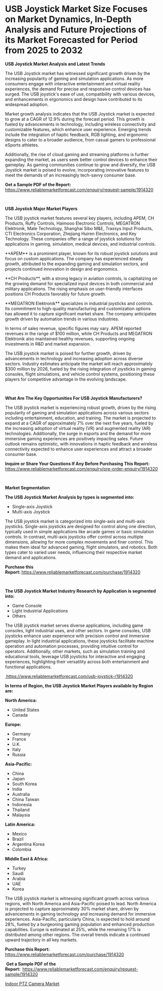 <p><h1>USB Joystick Market Size Focuses on Market Dynamics, In-Depth Analysis and Future Projections of its Market Forecasted for Period from 2025 to 2032</h1></p><p><strong>USB Joystick Market Analysis and Latest Trends</strong></p>
<p><p>The USB Joystick market has witnessed significant growth driven by the increasing popularity of gaming and simulation applications. As more consumers engage with interactive entertainment and virtual reality experiences, the demand for precise and responsive control devices has surged. The USB joystick's ease of use, compatibility with various devices, and enhancements in ergonomics and design have contributed to its widespread adoption.</p><p>Market growth analysis indicates that the USB Joystick market is expected to grow at a CAGR of 12.9% during the forecast period. This growth is fueled by advancements in technology, including wireless connectivity and customizable features, which enhance user experience. Emerging trends include the integration of haptic feedback, RGB lighting, and ergonomic designs to cater to a broader audience, from casual gamers to professional eSports athletes.</p><p>Additionally, the rise of cloud gaming and streaming platforms is further expanding the market, as users seek better control devices to enhance their gameplay. As gaming communities continue to grow and diversify, the USB Joystick market is poised to evolve, incorporating innovative features to meet the demands of an increasingly tech-savvy consumer base.</p></p>
<p><strong>Get a Sample PDF of the Report:&nbsp;</strong> <a href="https://www.reliablemarketforecast.com/enquiry/request-sample/1914320?utm_campaign=2324&utm_medium=2&utm_source=Github&utm_content=ia&utm_term=10042025&utm_id=usb-joystick">https://www.reliablemarketforecast.com/enquiry/request-sample/1914320</a></p>
<p>&nbsp;</p>
<p><strong>USB Joystick Major Market Players</strong></p>
<p><p>The USB joystick market features several key players, including APEM, CH Products, Ruffy Controls, Haimooo Electronic Controls, MEGATRON Elektronik, Mate Technology, Shanghai Sibo M&E, Traxsys Input Products, CTI Electronics Corporation, Zhejiang Huiren Electronics, and Key Technology. These companies offer a range of joystick solutions for applications in gaming, simulation, medical devices, and industrial controls.</p><p>**APEM** is a prominent player, known for its robust joystick solutions and focus on custom applications. The company has experienced steady growth, attributed to the expanding gaming and simulation sectors, and projects continued innovation in design and ergonomics.</p><p>**CH Products**, with a strong legacy in aviation controls, is capitalizing on the growing demand for specialized input devices in both commercial and military applications. The rising emphasis on user-friendly interfaces positions CH Products favorably for future growth.</p><p>**MEGATRON Elektronik** specializes in industrial joysticks and controls. Its commitment to high-quality manufacturing and customization options has allowed it to capture significant market share. The company anticipates growth driven by automation trends in various industries.</p><p>In terms of sales revenue, specific figures may vary. APEM reported revenues in the range of $100 million, while CH Products and MEGATRON Elektronik also maintained healthy revenues, supporting ongoing investments in R&D and market expansion.</p><p>The USB joystick market is poised for further growth, driven by advancements in technology and increasing adoption across diverse sectors. Industry estimates anticipate the market will reach approximately $300 million by 2026, fueled by the rising integration of joysticks in gaming consoles, flight simulations, and vehicle control systems, positioning these players for competitive advantage in the evolving landscape.</p></p>
<p>&nbsp;</p>
<p><strong>What Are The Key Opportunities For USB Joystick Manufacturers?</strong></p>
<p><p>The USB joystick market is experiencing robust growth, driven by the rising popularity of gaming and simulation applications across various sectors including entertainment, education, and training. The market is projected to expand at a CAGR of approximately 7% over the next five years, fueled by the increasing adoption of virtual reality (VR) and augmented reality (AR) technologies. Additionally, the surge in esports and the demand for more immersive gaming experiences are positively impacting sales. Future outlook remains optimistic, with innovations in haptic feedback and wireless connectivity expected to enhance user experiences and attract a broader consumer base.</p></p>
<p><strong>Inquire or Share Your Questions If Any Before Purchasing This Report:</strong> <a href="https://www.reliablemarketforecast.com/enquiry/pre-order-enquiry/1914320?utm_campaign=2324&utm_medium=2&utm_source=Github&utm_content=ia&utm_term=10042025&utm_id=usb-joystick">https://www.reliablemarketforecast.com/enquiry/pre-order-enquiry/1914320</a></p>
<p>&nbsp;</p>
<p><strong>Market Segmentation</strong></p>
<p><strong>The USB Joystick Market Analysis by types is segmented into:</strong></p>
<p><ul><li>Single-axis Joystick</li><li>Multi-axis Joystick</li></ul></p>
<p><p>The USB joystick market is categorized into single-axis and multi-axis joysticks. Single-axis joysticks are designed for control along one direction, typically used in simple applications like arcade games or basic simulation controls. In contrast, multi-axis joysticks offer control across multiple dimensions, allowing for more complex movements and finer control. This makes them ideal for advanced gaming, flight simulators, and robotics. Both types cater to varied user needs, influencing their respective market demand and applications.</p></p>
<p><strong>Purchase this Report:&nbsp;</strong><a href="https://www.reliablemarketforecast.com/purchase/1914320?utm_campaign=2324&utm_medium=2&utm_source=Github&utm_content=ia&utm_term=10042025&utm_id=usb-joystick">https://www.reliablemarketforecast.com/purchase/1914320</a></p>
<p>&nbsp;</p>
<p><strong>The USB Joystick Market Industry Research by Application is segmented into:</strong></p>
<p><ul><li>Game Console</li><li>Light Industrial Applications</li><li>Others</li></ul></p>
<p><p>The USB joystick market serves diverse applications, including game consoles, light industrial uses, and other sectors. In game consoles, USB joysticks enhance user experience with precision control and immersive gameplay. In light industrial applications, these joysticks facilitate machine operation and automation processes, providing intuitive control for operators. Additionally, other markets, such as simulation training and educational tools, leverage USB joysticks for interactive and engaging experiences, highlighting their versatility across both entertainment and functional applications.</p></p>
<p><a href="https://www.reliablemarketforecast.com/usb-joystick-r1914320?utm_campaign=2324&utm_medium=2&utm_source=Github&utm_content=ia&utm_term=10042025&utm_id=usb-joystick">&nbsp;https://www.reliablemarketforecast.com/usb-joystick-r1914320</a></p>
<p><strong>In terms of Region, the USB Joystick Market Players available by Region are:</strong></p>
<p>
    <p> <strong> North America: </strong>
        <ul>
            <li>United States</li>
            <li>Canada</li>
        </ul>
        </p> 
    <p> <strong> Europe: </strong>
        <ul>
            <li>Germany</li>
            <li>France</li>
            <li>U.K.</li>
            <li>Italy</li>
            <li>Russia</li>
        </ul>
        </p> 
    <p> <strong> Asia-Pacific: </strong>
        <ul>
            <li>China</li>
            <li>Japan</li>
            <li>South Korea</li>
            <li>India</li>
            <li>Australia</li>
            <li>China Taiwan</li>
            <li>Indonesia</li>
            <li>Thailand</li>
            <li>Malaysia</li>
        </ul>
        </p> 
    <p> <strong> Latin America: </strong>
        <ul>
            <li>Mexico</li>
            <li>Brazil</li>
            <li>Argentina Korea</li>
            <li>Colombia</li>
        </ul>
        </p> 
    <p> <strong> Middle East & Africa: </strong>
        <ul>
            <li>Turkey</li>
            <li>Saudi</li>
            <li>Arabia</li>
            <li>UAE</li>
            <li>Korea</li>
        </ul>
    </p>
    </p>
<p><p>The USB joystick market is witnessing significant growth across various regions, with North America and Asia-Pacific poised to lead. North America is projected to capture approximately 30% market share, driven by advancements in gaming technology and increasing demand for immersive experiences. Asia-Pacific, particularly China, is expected to hold around 28%, fueled by a burgeoning gaming population and enhanced production capabilities. Europe is estimated at 25%, while the remaining 17% is distributed among other regions. The overall trends indicate a continued upward trajectory in all key markets.</p></p>
<p><strong>Purchase this Report: </strong><a href="https://www.reliablemarketforecast.com/purchase/1914320?utm_campaign=2324&utm_medium=2&utm_source=Github&utm_content=ia&utm_term=10042025&utm_id=usb-joystick">https://www.reliablemarketforecast.com/purchase/1914320</a></p>
<p>&nbsp;<strong>Get a Sample PDF of the Report:&nbsp;&nbsp;</strong><a href="https://www.reliablemarketforecast.com/enquiry/request-sample/1914320?utm_campaign=2324&utm_medium=2&utm_source=Github&utm_content=ia&utm_term=10042025&utm_id=usb-joystick">https://www.reliablemarketforecast.com/enquiry/request-sample/1914320</a></p>
<p><strong></strong></p>
<p><p><a href="https://github.com/cernkomlkawi/Market-Research-Report-List-1/blob/main/indoor-ptz-camera-market.md?utm_campaign=2324&utm_medium=2&utm_source=Github&utm_content=ia&utm_term=10042025&utm_id=usb-joystick">Indoor PTZ Camera Market</a></p></p>